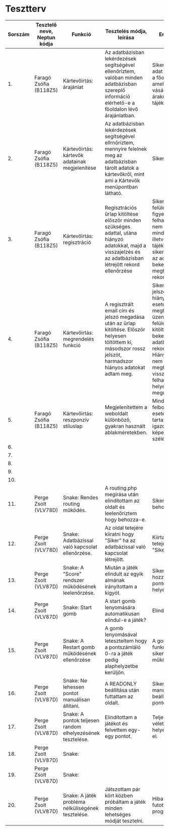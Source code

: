 # Tesztterv
|Sorszám|Tesztelő neve, Neptun kódja|Funkció|Tesztelés módja, leírása|Eredmény|
|-------|---------------------------|-------|------------------------|--------|
|1.|Faragó Zsófia (B118Z5)|Kártevőirtás: árajánlat|Az adatbázisban lekérdezések segítségével ellenőriztem, valóban minden adatbázisban szereplő információ elérhető-e a főoldalon lévő árajánlatban.|Sikeres: minden adat megjelenik a főoldalon, amely a vásárlókat az árakról tájékoztatja.|
|2.|Faragó Zsófia (B118Z5)|Kártevőirtás: kártevők adatainak megjelenítése|Az adatbázisban lekérdezések segítségével ellrnőriztem, mennyire felelnek meg az adatbázisban tárolt adatok a kártevőkről, mint ami a Kártevők menüpontban látható.|Sikeres.|
|3.|Faragó Zsófia (B118Z5)|Kártevőirtás: regisztráció|Regisztrációs űrlap kitöltése először minden szükséges adattal, utána hiányzó adatokkal, majd a visszajelzés és az adatbázisban létrejött rekord ellenőrzése|Sikeres: A felület figyelmezteti a felhasználót, ha nem adott meg minden adatot, illetve tájékoztatja, ha sikeres volt, és az adatbázisba bekerülnek a megfelelő rekordok|
|4.|Faragó Zsófia (B118Z5)|Kártevőirtás: megrendelés funkció|A regisztrált email cím és jelszó megadása után az űrlap kitöltése. Először helyesen töltöttem ki, másodszor rossz jelszót, harmadszor hiányos adatokat adtam meg.|Sikeres: rossz jelszó és hiányos adatok esetén a megfelelő üzenetet adta a felület, heles kitöltés esetén bekerült az adatbázisba a rekord. Hiányosság: nem kap megfelelő visszajelzést a felhasználó a helyes megrendelésről.|
|5.|Faragó Zsófia (B118Z5)|Kártevőirtás: reszponzív stíluslap|Megjelenítettem a weboldalt különböző, gyakran használt ablakméretekben.|Minden felbontás esetén a tartalom igazodik a képernyő szélességéhez.|
|6.|||||
|7.|||||
|8.|||||
|9.|||||
|10.|||||
|11.|Perge Zsolt (VLV78D)|Snake: Rendes routing működés.|A routing.php megírása után elindítottam az oldalt és leelenőríztem hogy behozza-e.|Sikeresen behozta.|
|12.|Perge Zsolt (VLV78D)|Snake: Adatbázissal való kapcsolat ellenőrzése.|Az oldal tetejére kiiratni hogy "Siker" ha az adatbázissal való kapcsolat létrejött.| Kiírta az oldal tetejére hogy "Siker".|
|13.|Perge Zsolt (VLV87D)|Snake: A "Score" rendszer működésének leelenőrzése.|Miután a játék elindult az egyik almának irányítottam a kígyót.|Sikeresen hozzáadta a pontot a kijelölt helyekre.|
|14.|Perge Zsolt (VLV87D)|Snake: Start gomb|A start gomb lenyomására automatikusan elindul-e a játék?|Elindult.|
|15.|Perge Zsolt (VLV87D)|Snake: A Restart gomb működésének ellenőrzése|A gomb lenyomásával leteszteltem hogy a pontszámláló 0-ra a játék pedig alaphelyzetbe kerüljön.|A gomb funkciója sikeresen működik.|
|16.|Perge Zsolt (VLV87D)|Snake: Ne lehessen pontot manuálisan állítani.|A READONLY beállítása után futtattam az oldalt.|Siker nem lehet manuálisan beállítani a pontokat.|
|17.|Perge Zsolt (VLV87D)|Snake: A pontok teljesen random elhelyezésének tesztelése.|Elindítottam a játékot és felvettem egy-egy pontot.|Teljesen véletlenszerűen helyezkednek el.|
|18.|Perge Zsolt (VLV87D)|Snake: |||
|19.|Perge Zsolt (VLV87D)|Snake: |||
|20.|Perge Zsolt (VLV87D)|Snake: A játék probléma nélküliségének tesztelése.|Játszottam pár kört közben próbáltam a játék minden lehetséges módját tesztelni.|Hiba nélkül futott a program.|